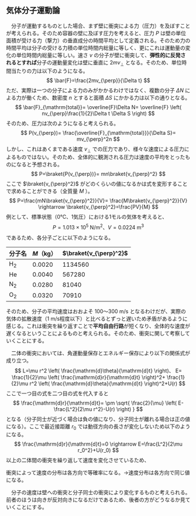 
## 気体分子運動論

　分子が運動するものとした場合、まず壁に衝突による力（圧力）を及ぼすことが考えられる。そのため容器の壁に及ぼす圧力を考えると、圧力 $P$ は壁の単位面積が受ける力（撃力）の垂直成分の時間平均として定義される。そのため力の時間平均は分子の受ける力積の単位時間内総量に等しく、更にこれは運動量の変化の単位時間内総量に等しい。速さ $v$ の分子が壁に衝突して、**弾性的に反発されるとすれば**分子の運動量変化は壁に垂直に $2mv_{\perp}$ となる。そのため、単位時間当たりの力は以下のようになる。
$$
    \bar{F}=\frac{2mv_{\perp}}{\Delta t}
$$
ただ、実際は一つの分子による力のみがかかるわけではなく、複数の分子 $\Delta N$ による力が働くため、数密度 $n$ とすると面積 $\Delta S$ にかかる力は以下の通りとなる。
$$
    \bar{F}_{\mathrm{total}}=
    \overline{F}\Delta N=
    \overline{F}
    \left(
        nv_{\perp}\frac{1}{2}\Delta t
        \Delta S
    \right)
$$
そのため、圧力は次のようになると考えられる。
$$
    P(v_{\perp})=
    \frac{\overline{F}_{\mathrm{total}}}{\Delta S}=
    mv_{\perp}^2n
$$
しかし、これはあくまである速度 $v_{\perp}$ 
での圧力であり、様々な速度による圧力によるものではない。そのため、全体的に観測される圧力は速度の平均をとったものになると予想される。
$$
    P=\braket{P(v_{\perp})}=
    mn\braket{v_{\perp}^2}
$$
ここで $\braket{v_{\perp}^2}$ がどのくらいの値になるかは式を変形することで求めることができる（全質量 $M$ ）。
$$
    P=\frac{mN\braket{v_{\perp}^2}}{V}=
    \frac{M\braket{v_{\perp}^2}}{V}
    \rightarrow
    \braket{v_{\perp}^2}=\frac{PV}{M}
$$
例として、標準状態（0℃、1気圧）における1モルの気体を考えると、
$$
    P=1.013\times 10^5\ \mathrm{N/m^2}、
    V=0.0224\ \mathrm{m^3}
$$
であるため、各分子ごとに以下のようになる。

|分子名|$M$（kg）|$\braket{v_{\perp}^2}$|
|-|-|-|
|H$_2$|0.0020|1134560|
|He   |0.0040|567280|
|N$_2$|0.0280|81040|
|O$_2$|0.0320|70910|

そのため、分子の平均速度はおおよそ $100～300\ \mathrm{m/s}$ となるわけだが、実際の気体の拡散速度（1 m/s程度以下）と比べるとずっと遅いため矛盾があるように感じる。これは衝突を繰り返すことで**平均自由行路**が短くなり、全体的な速度が遅くなるということによるものと考えられる。そのため、衝突に関して考察していくことにする。

　二体の衝突においては、角運動量保存とエネルギー保存により以下の関係式が成り立つ。
$$
    L=\mu r^2
    \left(
        \frac{\mathrm{d}\theta}{\mathrm{d}t}
    \right)、
    E=
    \frac{1}{2}\mu
    \left(
        \frac{\mathrm{d}r}{\mathrm{d}t}
    \right)^2+
    \frac{1}{2}\mu r^2
    \left(
        \frac{\mathrm{d}\theta}{\mathrm{d}t}
    \right)^2+U(r)
$$
ここで一つ目の式を二つ目の式を代入すると
$$
    \frac{\mathrm{d}r}{\mathrm{d}t}=
    \pm
    \sqrt{
    \frac{2}{\mu}
    \left(
        E-\frac{L^2}{2\mu r^2}-U(r)
    \right)
    }
$$
となる（分子同士が近づく場合は負の値になり、分子同士が離れる場合は正の値になる）。ここで最近接距離 $r_0$ では動径方向の長さが変化しないため以下のようになる。
$$
    \frac{\mathrm{d}r}{\mathrm{d}t}=0
    \rightarrow
    E=\frac{L^2}{2\mu r_0^2}+U(r_0)
$$
以上の二体間の衝突を繰り返して速度を変化させているため、


衝突によって速度の分布は各方向で等確率になる。→速度分布は各方向で同じ値になる。

　分子の速度は壁への衝突と分子同士の衝突により変化するものと考えられる。前者のほうは向きが反対向きになるだけであるため、後者の方がどうなるか見ていくことにする。




 <!-- 例として、一つ目の分子1にもう一つの分子2が衝突する状況を考えると、各運動方程式は $\bm{r}=\bm{r}_2-\bm{r}_1、r=|\bm{r}_2-\bm{r}_1|$ として
$$
    m_1
    \frac{\mathrm{d}^2\bm{r}_1}{\mathrm{d}t^2}=
    \frac{\partial U(r)}{\partial r}
    \left(
    \frac{\bm{r}}{r}
    \right)、
    m_2
    \frac{\mathrm{d}^2\bm{r}_2}{\mathrm{d}t^2}=
    -\frac{\partial U(r)}{\partial r}
    \left(
    \frac{\bm{r}}{r}
    \right)
$$
であるが、これを変形して 
$$
    \frac{\mathrm{d}^2\bm{r}_1}{\mathrm{d}t^2}=
    \frac{1}{m_1}
    \frac{\partial U(r)}{\partial r}
    \left(
    \frac{\bm{r}}{r}
    \right)、
    \frac{\mathrm{d}^2\bm{r}_2}{\mathrm{d}t^2}=
    -\frac{1}{m_2}
    \frac{\partial U(r)}{\partial r}
    \left(
    \frac{\bm{r}}{r}
    \right)
$$
として両辺の差をとると
$$
    \mu\frac{\mathrm{d}^2\bm{r}}{\mathrm{d}t^2}=
    -\frac{\partial U(r)}{\partial r}
    \left(
    \frac{\bm{r}}{r}
    \right)、
    \left(
        \mu=\frac{m_1m_2}{m_1+m_2}
    \right)
$$
となる。これは動径方向と角度方向に分けることができ、
$$
    \bm{r}=r\bm{e}_r、
    \frac{\mathrm{d}\bm{r}}{\mathrm{d}t}=
    \frac{\mathrm{d}r}{\mathrm{d}t}
    \bm{e}_r+
    r\frac{\mathrm{d}\theta}{\mathrm{d}t}
    \bm{e}_\theta、
    \frac{\mathrm{d}^2\bm{r}}{\mathrm{d}t^2}=
    \left[
    \frac{\mathrm{d}^2r}{\mathrm{d}t^2}-
    r
    \left(
    \frac{\mathrm{d}\theta}{\mathrm{d}t}
    \right)^2
    \right]
    \bm{e}_r+
    \left[
    r
    \frac{\mathrm{d}^2\theta}{\mathrm{d}t^2}+
    2
    \frac{\mathrm{d}r}{\mathrm{d}t}
    \frac{\mathrm{d}\theta}{\mathrm{d}t}
    \right]
    \bm{e}_\theta
$$
であるから以下の通りとなる。
$$
    \mu
    \left[
    \frac{\mathrm{d}^2r}{\mathrm{d}t^2}-
    r
    \left(
    \frac{\mathrm{d}\theta}{\mathrm{d}t}
    \right)^2
    \right]=
    -\frac{\partial U(r)}{\partial r}、
    \mu
    \left[
    r
    \frac{\mathrm{d}^2\theta}{\mathrm{d}t^2}+
    2
    \frac{\mathrm{d}r}{\mathrm{d}t}
    \frac{\mathrm{d}\theta}{\mathrm{d}t}
    \right]=0
$$
2番目の式に $r$ をかけて整理することで、角運動量の保存則および動径方向の運動方程式が得られる。
$$
    L=\mu r^2
    \frac{\mathrm{d}\theta}{\mathrm{d}t}、
    \mu\frac{\mathrm{d}^2r}{\mathrm{d}t^2}-
    \frac{L^2}{\mu r^3}=
    -\frac{\partial U(r)}{\partial r}
$$
ここで、右辺を偏微分の形に
$$
    \mu
    \frac{\mathrm{d}^2r}{\mathrm{d}t^2}
    =
    \frac{L^2}{\mu r^3}
    -\frac{\partial U}{\partial r}
$$
としてから無限大の彼方から $r$ で積分すると  -->